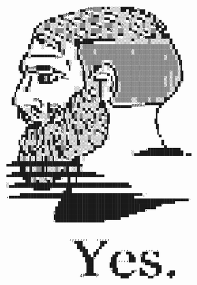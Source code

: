 
                              ,▄▄mMM▒▒▒▀░▀░░░░██▀██▄m▄▄
                       ▄▄╦M▀▀░░▒░▀¢▒▄▄░░▀▀▀∞▄░░░░▀▄░░▀▀▄█R▄
                  ▄m██░░▀MW▄░▀▀Ñ▄░▒▒▒▒░░▀▀▄▄░░░░▀@░░▀▀▄░░░█░▄
               ▄▀░▒▒░░░▀W░▒░▀Ñ░▒▒░░▀▀m▄░▒▒▒░░▀@░░▒░▀▄░▒░░▀N█▄▀▄
              █░░░▀▀▄░▒▒▒░▀▄░▒░▀▀▄░▒▒▒▒░░▀Ñ░░▒▒░░▀W▄░░Ñ▄░▒▒▀▄█▀
             ▐▄█▀▀░▄░░▀¥▄░▒▒░▀W▄░▒░▀▀░▄░░▒▒░░▀▀░░░░░▒▀$▄▄██░░███
             █ ▀██N░░▀▄▄░░▀W░██▄████▀▀▀▀▀▀▀▀░░░░░░▀░░░░░▒░░░░░░░█
            █░   ░└▀▀▄░█░░ .`▀█░▒▒▒▒▒▒▒▒▒▒▒▒▒▒▒▒▒▒▒▒▒▒▒▒▒▒▒▒▒▒▒▒░█
           ▄░          ▀▒▌   ░▌▒▒▒▒▒░▒▒▒▒▒▒▒▒▒▒▒▒▒░▒▒▒▒▒▒▒▒▒▒▒▒▒▒░█
          █▀∞▀▀▀▀▀▀▀▀▀M═┘`   ░█░▒▒▒▒▒▒▒▒▒▒▒▒▒▒▒▒▒▒▒▒▒▒▒▒▒▒▒▒▒▒░▒▒▒░█
         █░               █░   █░▒▒▒▒▒▒░▄▄░▒▒▒▒▒▒▒▒▒▒▒▒▒▒▒▒▒▒▒▒▒▒▒▒▐▌
        ▐█ █mmM█████M▄,   `▌   ╘▌░▒░██▀░ ░▀▄▒▒▒▒▒▒▒▒▒▒▒▒▒▒▒▒▒▒▒▒▒▒▒░▌
         ▀█░▀▀▀N▄▄▄▄▄▀▀▀N▄     ░█░▐▌▀░#╧∞▄ ▐▌▒▒▒▒▒▒▒▒▒▒▒▒▒▒▒▒▒▒▒░▒▒░█
         ▄▀ ▐▌ ▐██╣█ ▄█'▀╧∞     █░▀░█▄▄▄▄,▐ █▒▒▒▒▒▒▒▒▒▒▒▒▒▒▒▒▒░▒░▒░░█
        ▄▀  █  '▀▀▀▀▀           ▐▌░░░░█░░`j▌█░▒▒▒▒▒▒▒▒▒▒▒▒▒▒▒▒░▒░▒░█'
       ▐▀ ░█░                ░░▄▀▌▄▀W░█░ ░█░█░▒▒▒▒▒▒▒▒▒▒▒▒▒▒▒▒▒▒░░█'
      ,▌                    ▄█▀█░░▀▄▄░█░   █░▒▒▒▒▒▒▒▒▒▒▒▒▒▒▒▒▒▒░▄▀
      █░      MM▄          █░▌░░█Ñ▄▒Ñ░▐▄ ▄▌░▒▒▒▒▒▒░░▒▒▒▒░▒▒░░░█▀
      ▀N▄,╒≡═▄▄,▐M █mQM▄ ░██▒░█░░░░░░░██▌ ▀▄▄▄▄▄▄▄ææWÄ∞▀▀▀▀▀█▀
        ██▄░░▌▀█▄, ██▒█▄▀█░█░▄░░▀▄▀▄░▀░░█░                 █
        █▐█▀▄░▀▄░░░▒▄█░▀░▌░░█▒░▒░░░░█░▒▀m█                 ▌
         `▀█▀W▄▄▄;░▄█▌▄▄▀█░▌░▀░▀▄▒▀▄▒░▀░▒█                ▐▌
           ▄████▀▄▀░░⌠░▀▒░▌░█▒░░░█░W░░░▀▄▌                 █
          ╒█░▄▒▌▒█░░▄░▀░Ñ░▀░░█▒█░░▀░▒▀Ñ▄░▌                 ▐
         ▐▀█░▌▒█░▐░░░█░█░░▌░░░▌░░░▒░░░░░█░                  ▀
        ▐░▐░░░░▌░█░█░█▀░▒░█░░░█░░░▀▄░░░█`                    █
         █░░█▒▀▄▀▄░▐░░██▒▒▄▀░░░░░░░░█▀▀                ,▄▄▄▄▄▄█▄▄▄▄▄
        ▐▀█▄▀██░░▀░░█░░██░░░░▀░░▄▄▀▀              ░▄▄████████████████ ▄▄
        █░▒░▐░▐░░▌█▒░▌░▀░▀W░▄██ ░              ▄▄█████████████████████████▄
         ██░▐▌░▒▒█▐░░░▒░▄▒█ ░░█░           ▄▄███████████████████████████████▄▄▄
          ▀██░▒▄░░Ñ▄░█▀▀' ▐▌ ▐       ░▄▄██████████████████████████████████████████▄
             `▀▀▀▀▀▀`   ,▄██ ,▄▄▄▄██████████████████████████████████████████▀▀▀-`
                       ▄██████████████████████████████████████████▀▀▀▀▀`
                      ▄████████████████████████████████████▀▀`
                     ╒██████████████████████████████▀▀▀'
                     ▐████████████████████████▀▀▀
                     '▀▀▀▀▀▀▀▀▀▀▀▀▀▀▀▀▀▀`
     
     
                           ,,,,,,,   ,,,,,
                            `▀██.     ▐█▀
                              ▀██▄   ▄▀       ,,,      ,,, ,
                                ██▄ █▀     ▄█▀` ▀█▄  ╓█▀  ▀█
                                 ███'     ▐█▌,,,,██▌ ▐█▄▄,
                                 ▐██      ██▌         '▀▀███▄
                                 ▐██      └██     ▄∞ █▄    ██  ,▄▄
                               4P▀▀▀▀P      ▀▀███▀   ▀▀▀▄▄P▀   ▀█▀


